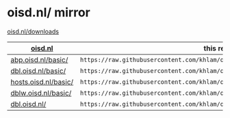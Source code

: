 # oisd.nl/ mirror

[oisd.nl/downloads](https://oisd.nl/downloads)

| [oisd.nl](oisd.nl) | this repo |
| ------------- | ------------- |
| [abp.oisd.nl/basic/](https://abp.oisd.nl/basic/) |`https://raw.githubusercontent.com/khlam/oisd.mirror/master/abp.oisd.nl.txt`|
| [dbl.oisd.nl/basic/](https://dbl.oisd.nl/basic/) | `https://raw.githubusercontent.com/khlam/oisd.mirror/master/dbl.oisd.nl.txt` |
| [hosts.oisd.nl/basic/](https://hosts.oisd.nl/basic/) | `https://raw.githubusercontent.com/khlam/oisd.mirror/master/hosts.oisd.nl.txt` |
| [dblw.oisd.nl/basic/](https://dblw.oisd.nl/basic/) | `https://raw.githubusercontent.com/khlam/oisd.mirror/master/dblw.oisd.nl.txt` |
| [dbl.oisd.nl/](https://dbl.oisd.nl/) | `https://raw.githubusercontent.com/khlam/oisd.mirror/master/dbl.oisd.nl.full.txt` |
